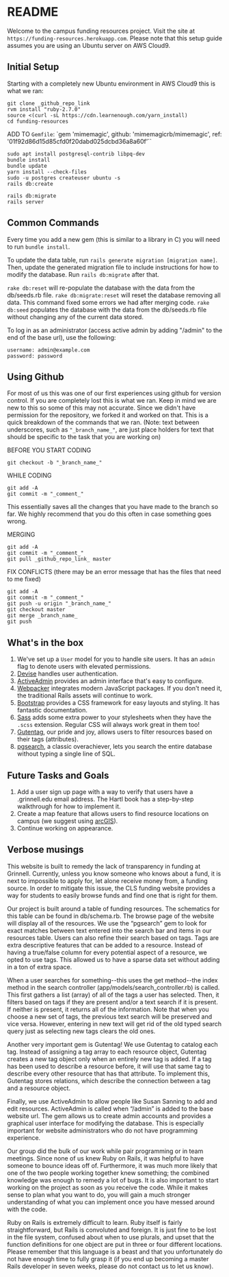 # README #

Welcome to the campus funding resources project. Visit the site at `https://funding-resources.herokuapp.com`. Please note
that this setup guide assumes you are using an Ubuntu server on AWS Cloud9. 

## Initial Setup ##

Starting with a completely new Ubuntu environment in AWS Cloud9 this is what we ran:
```
git clone _github_repo_link
rvm install "ruby-2.7.0"
source <(curl -sL https://cdn.learnenough.com/yarn_install)
cd funding-resources
```

ADD TO `Gemfile`:
`gem 'mimemagic', github: 'mimemagicrb/mimemagic', ref: '01f92d86d15d85cfd0f20dabd025dcbd36a8a60f’``

```
sudo apt install postgresql-contrib libpq-dev
bundle install
bundle update
yarn install --check-files
sudo -u postgres createuser ubuntu -s
rails db:create

rails db:migrate
rails server
```

## Common Commands ##

Every time you add a new gem (this is similar to a library in C) you will need to run `bundle install`. 

To update the data table, run `rails generate migration [migration name]`. Then, update
the generated migration file to include instructions for how to modify the database. 
Run `rails db:migrate` after that. 

`rake db:reset` will re-populate the database with the data from the db/seeds.rb file.
`rake db:migrate:reset` will reset the database removing all data. This command fixed
some errors we had after merging code.
`rake db:seed` populates the database with the data from the db/seeds.rb file without
changing any of the current data stored.

To log in as an administrator (access active admin by adding "/admin" to the end of the base url), use
the following:
```
username: admin@example.com
password: password 
```

## Using Github ##

For most of us this was one of our first experiences using github for version control.
If you are completely lost this is what we ran. Keep in mind we are new to this so some
of this may not accurate. Since we didn't have permission for the repository, we forked
it and worked on that.
This is a quick breakdown of the commands that we ran. (Note: text between underscores,
such as `"_branch_name_"`, are just place holders for text that should be specific to
the task that you are working on)

BEFORE YOU START CODING
```
git checkout -b "_branch_name_"
```

WHILE CODING
```
git add -A
git commit -m "_comment_"
```
This essentially saves all the changes that you have made to the branch so far. We
highly recommend that you do this often in case something goes wrong.

MERGING
```
git add -A
git commit -m "_comment_"
git pull _github_repo_link_ master
```
FIX CONFLICTS (there may be an error message that has the files that need to me fixed)
```
git add -A
git commit -m "_comment_"
git push -u origin "_branch_name_"
git checkout master
git merge _branch_name_
git push
```

## What's in the box ##

1. We've set up a `User` model for you to handle site users.
   It has an `admin` flag to denote users with elevated permissions.
2. [Devise](http://devise.plataformatec.com.br/) handles user authentication.
3. [ActiveAdmin](https://activeadmin.info/) provides an admin interface that's easy to configure.
4. [Webpacker](https://github.com/rails/webpacker#readme) integrates modern JavaScript packages.
   If you don't need it, the traditional Rails assets will continue to work.
5. [Bootstrap](https://getbootstrap.com/docs/5.0/getting-started/introduction/) provides a CSS framework for easy layouts and styling. It has fantastic documentation.
6. [Sass](https://sass-lang.com/guide) adds some extra power to your stylesheets when they have the `.scss` extension. Regular CSS will always work great in them too!
7. [Gutentag](https://github.com/pat/gutentag), our pride and joy, allows users to filter resources based on their tags (attributes).
8. [pgsearch](https://pganalyze.com/blog/full-text-search-ruby-rails-postgres), a classic overachiever, lets you search the entire database without typing a single
   line of SQL.

## Future Tasks and Goals ##

1. Add a user sign up page with a way to verify that users have
   a .grinnell.edu email address. The Hartl book has a step-by-step walkthrough
   for how to implement it. 
2. Create a map feature that allows users to find resource locations on
   campus (we suggest using [arcGIS](https://github.com/ajturner/arcgis-ruby)).
3. Continue working on appearance.


## Verbose musings ##
This website is built to remedy the lack of transparency in funding at Grinnell. Currently, unless you know someone who knows about a fund, 
it is next to impossible to apply for, let alone receive money from, a funding source. In order to mitigate this issue, the CLS funding 
website provides a way for students to easily browse funds and find one that is right for them. 

Our project is built around a table of funding resources. The schematics for this table can be found in db/schema.rb. 
The browse page of the website will display all of the resources. We use the “pgsearch” gem to look for exact matches between text entered 
into the search bar and items in our resources table. Users can also refine their search based on tags. Tags are extra descriptive features 
that can be added to a resource. Instead of having a true/false column for every potential aspect of a resource, we opted to use tags. 
This allowed us to have a sparse data set without adding in a ton of extra space. 

When a user searches for something--this uses the get method--the index method in the search controller (app/models/search_controller.rb) 
is called. This first gathers a list (array) of all of the tags a user has selected. Then, it filters based on tags if they are present 
and/or a text search if it is present. If neither is present, it returns all of the information. Note that when you choose a new set of 
tags, the previous text search will be preserved and vice versa. However, entering in new text will get rid of the old typed search query 
just as selecting new tags clears the old ones.

Another very important gem is Gutentag! We use Gutentag to catalog each tag. Instead of assigning a tag array to each resource object, 
Gutentag creates a new tag object only when an entirely new tag is added. If a tag has been used to describe a resource before, it will 
use that same tag to describe every other resource that has that attribute. To implement this, Gutentag stores relations, which describe 
the connection between a tag and a resource object.

Finally, we use ActiveAdmin to allow people like Susan Sanning to add and edit resources. ActiveAdmin is called when “/admin” is added to 
the base website url. The gem allows us to create admin accounts and provides a graphical user interface for modifying the database. 
This is especially important for website administrators who do not have programming experience. 

Our group did the bulk of our work while pair programming or in team meetings. Since none of us knew Ruby on Rails, it was helpful to have 
someone to bounce ideas off of. Furthermore, it was much more likely that one of the two people working together knew something; the combined 
knowledge was enough to remedy a lot of bugs. It is also important to start working on the project as soon as you receive the code. While it 
makes sense to plan what you want to do, you will gain a much stronger understanding of what you can implement once you have messed around with the code.

Ruby on Rails is extremely difficult to learn. Ruby itself is fairly straightforward, but Rails is convoluted and foreign. It is just fine to be lost 
in the file system, confused about when to use plurals, and upset that the function definitions for one object are put in three or four different 
locations. Please remember that this language is a beast and that you unfortunately do not have enough time to fully grasp it (if you end up becoming 
a master Rails developer in seven weeks, please do not contact us to let us know). 




